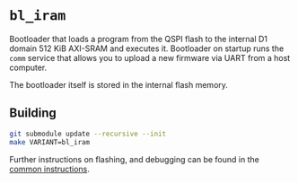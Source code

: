 # `bl_iram`

Bootloader that loads a program from the QSPI flash to the internal D1 domain
512 KiB AXI-SRAM and executes it. Bootloader on startup runs the `comm` service
that allows you to upload a new firmware via UART from a host computer.

The bootloader itself is stored in the internal flash memory.

## Building

```bash
git submodule update --recursive --init
make VARIANT=bl_iram
```

Further instructions on flashing, and debugging can be found in the [common
instructions](bl_common.md).
